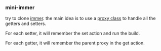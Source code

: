### mini-immer

try to clone [immer](https://github.com/immerjs/immer).
the main idea is to use a [proxy class](https://developer.mozilla.org/en-US/docs/Web/JavaScript/Reference/Global_Objects/Proxy) to handle
all the getters and setters.

For each setter, it will remember the set action and run the build.

For each getter, it will remember the parent proxy in the get action.
